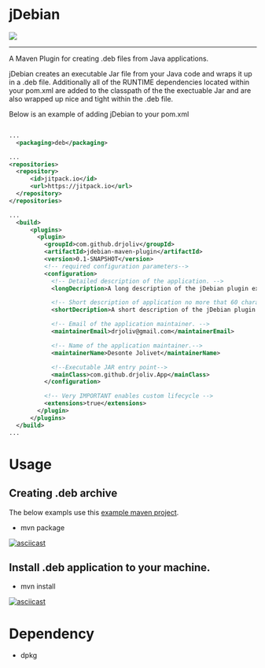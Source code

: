 # jDebian
[![](https://jitpack.io/v/drjoliv/jdebian-maven-plugin.svg)](https://jitpack.io/#drjoliv/jdebian-maven-plugin)

<hr/>

A Maven Plugin for creating .deb files from Java applications.

jDebian creates an executable Jar file from your Java code and wraps it up in a .deb file. Additionally all of the RUNTIME dependencies located within your pom.xml are added to the classpath of the the exectuable Jar and are also wrapped up nice and tight within the .deb file.

Below is an example of adding jDebian to your pom.xml
```xml

...
  <packaging>deb</packaging>

...
<repositories>
  <repository>
      <id>jitpack.io</id>
      <url>https://jitpack.io</url>
  </repository>
</repositories>

...
  <build>
      <plugins>
        <plugin>
          <groupId>com.github.drjoliv</groupId>
          <artifactId>jdebian-maven-plugin</artifactId>
          <version>0.1-SNAPSHOT</version>
          <!-- required configuration parameters-->
          <configuration>
            <!-- Detailed description of the application. -->
            <longDecription>A long description of the jDebian plugin example.</longDecription>  

            <!-- Short description of application no more that 60 characters. -->
            <shortDecription>A short description of the jDebian plugin example.</shortDecription> 

            <!-- Email of the application maintainer. -->
            <maintainerEmail>drjoliv@gmail.com</maintainerEmail>

            <!-- Name of the application maintainer.-->
            <maintainerName>Desonte Jolivet</maintainerName> 

            <!--Executable JAR entry point-->
            <mainClass>com.github.drjoliv.App</mainClass>
          </configuration>

          <!-- Very IMPORTANT enables custom lifecycle -->
          <extensions>true</extensions>
        </plugin>
      </plugins>
  </build>
...
```

# Usage

## Creating .deb archive

The below exampls use this [example maven project](https://github.com/drjoliv/jdebian-maven-plugin/tree/develop/src/example).

* mvn package

[![asciicast](https://asciinema.org/a/Oh6EGuPGq2cu0QndzVkiwbZ4k.png)](https://asciinema.org/a/Oh6EGuPGq2cu0QndzVkiwbZ4k)

## Install .deb application to your machine.

* mvn install

[![asciicast](https://asciinema.org/a/ySzOkl0Y1E7qeQ4cvJ60tYBX3.png)](https://asciinema.org/a/ySzOkl0Y1E7qeQ4cvJ60tYBX3)

# Dependency

* dpkg
